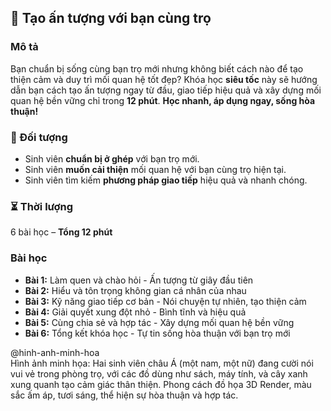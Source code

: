 ## 🌟 Tạo ấn tượng với bạn cùng trọ  

### Mô tả  
Bạn chuẩn bị sống cùng bạn trọ mới nhưng không biết cách nào để tạo thiện cảm và duy trì mối quan hệ tốt đẹp? Khóa học **siêu tốc** này sẽ hướng dẫn bạn cách tạo ấn tượng ngay từ đầu, giao tiếp hiệu quả và xây dựng mối quan hệ bền vững chỉ trong **12 phút**. **Học nhanh, áp dụng ngay, sống hòa thuận!**

### 🎯 Đối tượng  
- Sinh viên **chuẩn bị ở ghép** với bạn trọ mới.  
- Sinh viên **muốn cải thiện** mối quan hệ với bạn cùng trọ hiện tại.  
- Sinh viên tìm kiếm **phương pháp giao tiếp** hiệu quả và nhanh chóng.  

### ⏳ Thời lượng  
6 bài học – **Tổng 12 phút**  

### Bài học  
- **Bài 1:** Làm quen và chào hỏi - Ấn tượng từ giây đầu tiên  
- **Bài 2:** Hiểu và tôn trọng không gian cá nhân của nhau  
- **Bài 3:** Kỹ năng giao tiếp cơ bản - Nói chuyện tự nhiên, tạo thiện cảm  
- **Bài 4:** Giải quyết xung đột nhỏ - Bình tĩnh và hiệu quả  
- **Bài 5:** Cùng chia sẻ và hợp tác - Xây dựng mối quan hệ bền vững  
- **Bài 6:** Tổng kết khóa học - Tự tin sống hòa thuận với bạn trọ mới  

@hinh-anh-minh-hoa  
Hình ảnh minh họa: Hai sinh viên châu Á (một nam, một nữ) đang cười nói vui vẻ trong phòng trọ, với các đồ dùng như sách, máy tính, và cây xanh xung quanh tạo cảm giác thân thiện. Phong cách đồ họa 3D Render, màu sắc ấm áp, tươi sáng, thể hiện sự hòa thuận và hợp tác.